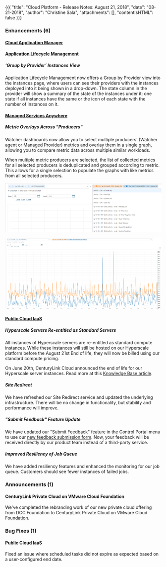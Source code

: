 {{{
"title": "Cloud Platform - Release Notes: August 21, 2018",
"date": "08-21-2018",
"author": "Christine Sala",
"attachments": [],
"contentIsHTML": false
}}}

### Enhancements (6)

#### [Cloud Application Manager](//www.ctl.io/cloud-application-manager/)

#### [Application Lifecycle Management](//www.ctl.io/cloud-application-manager/application-lifecycle-management/)

##### ‘Group by Provider’ Instances View

Application Lifecycle Management now offers a Group by Provider view into the instances page, where users can see their providers with the instances deployed into it being shown in a drop-down. The state column in the provider will show a summary of the state of the instances under it: one state if all instances have the same or the icon of each state with the number of instances on it.

#### [Managed Services Anywhere](//www.ctl.io/cloud-application-manager/managed-services-anywhere/)

##### Metric Overlays Across "Producers"

Watcher dashboards now allow you to select multiple producers’ (Watcher agent or Managed Provider) metrics and overlay them in a single graph, allowing you to compare metric data across multiple similar workloads.

When multiple metric producers are selected, the list of collected metrics for all selected producers is deduplicated and grouped according to metric.  This allows for a single selection to populate the graphs with like metrics from all selected producers.

![Watcher Metrics](../../images/Watcher-Metrics.png)

![Watcher Graph](../../images/Watcher-Graph.png)

#### [Public Cloud IaaS](//www.ctl.io/product-overview/#)

##### Hyperscale Servers Re-entitled as Standard Servers

All instances of Hyperscale servers are re-entitled as standard compute instances. While these instances will still be hosted on our Hyperscale platform before the August 21st End of life, they will now be billed using our standard compute pricing.

On June 20th, CenturyLink Cloud announced the end of life for our Hyperscale server instances. Read more at this [Knowledge Base article](../../servers/hyperscale-eol-faqs.md).

##### Site Redirect

We have refreshed our Site Redirect service and updated the underlying infrastructure. There will be no change in functionality, but stability and performance will improve.

##### "Submit Feedback" Feature Update

We have updated our "Submit Feedback" feature in the Control Portal menu to use our [new feedback submission form](https://managedsupport.ctl.io/msp/feedback). Now, your feedback will be received directly by our product team instead of a third-party service.

##### Improved Resiliency of Job Queue

We have added resiliency features and enhanced the monitoring for our job queue. Customers should see fewer instances of failed jobs.

### Announcements (1)

#### CenturyLink Private Cloud on VMware Cloud Foundation

We've completed the rebranding work of our new private cloud offering from DCC Foundation to CenturyLink Private Cloud on VMware Cloud Foundation.

### Bug Fixes (1)

#### Public Cloud IaaS

Fixed an issue where scheduled tasks did not expire as expected based on a user-configured end date.
